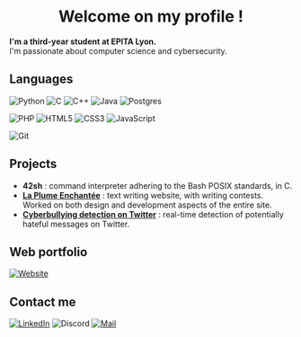 <h1 align="center">Welcome on my profile !</h1>

**I'm a third-year student at EPITA Lyon.**  
I'm passionate about computer science and cybersecurity.

## Languages

![Python](https://img.shields.io/badge/python-3670A0?style=for-the-badge&logo=python&logoColor=white)
![C](https://img.shields.io/badge/c-%2300599C.svg?style=for-the-badge&logo=c&logoColor=white)
![C++](https://img.shields.io/badge/c++-%2300599C.svg?style=for-the-badge&logo=c%2B%2B&logoColor=white)
![Java](https://img.shields.io/badge/java-%23ED8B00.svg?style=for-the-badge&logo=java&logoColor=white)
![Postgres](https://img.shields.io/badge/postgres-%23316192.svg?style=for-the-badge&logo=postgresql&logoColor=white)

![PHP](https://img.shields.io/badge/php-%23777BB4.svg?style=for-the-badge&logo=php&logoColor=white)
![HTML5](https://img.shields.io/badge/html5-%23E34F26.svg?style=for-the-badge&logo=html5&logoColor=white)
![CSS3](https://img.shields.io/badge/css3-%231572B6.svg?style=for-the-badge&logo=css3&logoColor=white)
![JavaScript](https://img.shields.io/badge/javascript-%23323330.svg?style=for-the-badge&logo=javascript&logoColor=%23F7DF1E)

![Git](https://img.shields.io/badge/git-%23F05033.svg?style=for-the-badge&logo=git&logoColor=white)


## Projects

- **42sh** : command interpreter adhering to the Bash POSIX standards, in C.
- **[La Plume Enchantée](https://lpe.pierreraimondi.fr/)** : text writing website, with writing contests. Worked on both design and development aspects of the entire site.
- **[Cyberbullying detection on Twitter](https://github.com/PierreRaimondi/tipe-cyberbullying)** : real-time detection of potentially hateful messages on Twitter.

## Web portfolio

[![Website](https://img.shields.io/badge/pierreraimondi.fr-%2335495e?style=for-the-badge&logo=FirefoxBrowser&logoColor=white)](https://pierreraimondi.fr/)

## Contact me

[![LinkedIn](https://img.shields.io/badge/linkedin-%230077B5.svg?style=for-the-badge&logo=linkedin&logoColor=white)](https://www.linkedin.com/in/pierre-raimondi/)
![Discord](https://img.shields.io/badge/Pierre%232039-%235865F2.svg?style=for-the-badge&logo=discord&logoColor=white)
[![Mail](https://img.shields.io/badge/contact@pierreraimondi.fr-D14836?style=for-the-badge&logo=Mail.Ru&logoColor=white)](mailto:contact@pierreraimondi.fr)